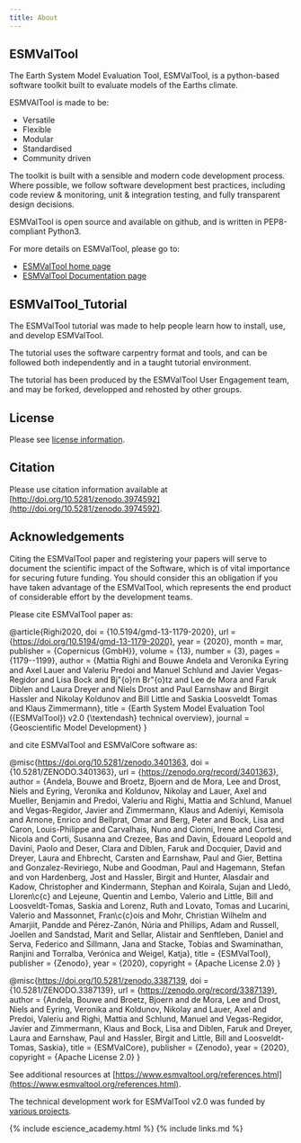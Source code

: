```yaml
---
title: About
---
```


## ESMValTool

The Earth System Model Evaluation Tool, ESMValTool, is a python-based
software toolkit built to evaluate models of the Earths climate.

ESMVAlTool is made to be:

- Versatile
- Flexible
- Modular
- Standardised 
- Community driven

The toolkit is built with a sensible and modern code development process.
Where possible, we follow software development best practices,
including code review & monitoring, unit & integration testing,
and fully transparent design decisions.

ESMValTool is open source and available on github, and is written
in PEP8-compliant Python3.

For more details on ESMValTool, please go to:

- [ESMValTool home page](https://esmvaltool.org)
- [ESMValTool Documentation page](https://docs.esmvaltool.org)


## ESMValTool_Tutorial

The ESMValTool tutorial was made to help people learn how to install, use,
and develop ESMValTool.

The tutorial uses the software carpentry format and tools, and can be
followed both independently and in a taught tutorial environment.

The tutorial has been produced by the ESMValTool User Engagement team,
and may be forked, developped and rehosted by other groups.

## License

Please see
[license information](https://github.com/ESMValGroup/ESMValTool_Tutorial/blob/master/LICENSE.md).

## Citation

Please use citation information available at
[http://doi.org/10.5281/zenodo.3974592](http://doi.org/10.5281/zenodo.3974592).

## Acknowledgements

Citing the ESMValTool paper and registering your papers
will serve to document the scientific impact of the Software,
which is of vital importance for securing future funding.
You should consider this an obligation if you have taken advantage of the
ESMValTool, which represents the end product of considerable effort by the
development teams.

Please cite ESMValTool paper as:

@article{Righi2020,
  doi = {10.5194/gmd-13-1179-2020},
  url = {https://doi.org/10.5194/gmd-13-1179-2020},
  year = {2020},
  month = mar,
  publisher = {Copernicus {GmbH}},
  volume = {13},
  number = {3},
  pages = {1179--1199},
  author = {Mattia Righi and Bouwe Andela and Veronika Eyring and Axel Lauer and Valeriu Predoi
  and Manuel Schlund and Javier Vegas-Regidor and Lisa Bock and Bj\"{o}rn Br\"{o}tz and
  Lee de Mora and Faruk Diblen and Laura Dreyer and Niels Drost and Paul Earnshaw and
  Birgit Hassler and Nikolay Koldunov and Bill Little and Saskia Loosveldt Tomas and Klaus Zimmermann},
  title = {Earth System Model Evaluation Tool ({ESMValTool}) v2.0 {\textendash} technical overview},
  journal = {Geoscientific Model Development}
}

and cite ESMValTool and ESMValCore software as:

@misc{https://doi.org/10.5281/zenodo.3401363,
  doi = {10.5281/ZENODO.3401363},
  url = {https://zenodo.org/record/3401363},
  author = {Andela,  Bouwe and Broetz,  Bjoern and de Mora,  Lee and Drost,  Niels and
  Eyring, Veronika and Koldunov,  Nikolay and Lauer,  Axel and Mueller,  Benjamin and
  Predoi,  Valeriu and Righi,  Mattia and Schlund,  Manuel and Vegas-Regidor,  Javier and
  Zimmermann,  Klaus and Adeniyi,  Kemisola and Arnone,  Enrico and Bellprat,  Omar and
  Berg,  Peter and Bock,  Lisa and Caron,  Louis-Philippe and Carvalhais,  Nuno and
  Cionni,  Irene and Cortesi,  Nicola and Corti,  Susanna and Crezee,  Bas and
  Davin,  Edouard Leopold and Davini,  Paolo and Deser,  Clara and Diblen,  Faruk and
  Docquier,  David and Dreyer,  Laura and Ehbrecht,  Carsten and Earnshaw,  Paul and
  Gier,  Bettina and Gonzalez-Reviriego,  Nube and Goodman,  Paul and Hagemann,  Stefan and
  von Hardenberg,  Jost and Hassler,  Birgit and Hunter,  Alasdair and Kadow,  Christopher and
  Kindermann,  Stephan and Koirala,  Sujan and Lledó,  Lloren\c{c} and Lejeune,  Quentin and
  Lembo,  Valerio and Little,  Bill and Loosveldt-Tomas,  Saskia and Lorenz,  Ruth
  and Lovato,  Tomas and Lucarini,  Valerio and Massonnet,  Fran\c{c}ois
  and Mohr,  Christian Wilhelm and Amarjiit,  Pandde and Pérez-Zanón,  Núria
  and Phillips,  Adam and Russell,  Joellen and Sandstad,  Marit and Sellar,  Alistair
  and Senftleben,  Daniel and Serva,  Federico and Sillmann,  Jana and Stacke,  Tobias
  and Swaminathan,  Ranjini and Torralba,  Verónica and Weigel,  Katja},
  title = {ESMValTool},
  publisher = {Zenodo},
  year = {2020},
  copyright = {Apache License 2.0}
}

@misc{https://doi.org/10.5281/zenodo.3387139,
  doi = {10.5281/ZENODO.3387139},
  url = {https://zenodo.org/record/3387139},
  author = {Andela,  Bouwe and Broetz,  Bjoern and de Mora,  Lee and Drost,  Niels and
  Eyring,  Veronika and Koldunov,  Nikolay and Lauer,  Axel and Predoi,  Valeriu and
  Righi,  Mattia and Schlund,  Manuel and Vegas-Regidor,  Javier and Zimmermann,  Klaus and
  Bock,  Lisa and Diblen,  Faruk and Dreyer,  Laura and Earnshaw,  Paul and
  Hassler,  Birgit and Little,  Bill and Loosveldt-Tomas,  Saskia},
  title = {ESMValCore},
  publisher = {Zenodo},
  year = {2020},
  copyright = {Apache License 2.0}
}

See additional resources at
[https://www.esmvaltool.org/references.html](https://www.esmvaltool.org/references.html).

The technical development work for ESMValTool v2.0 was funded by
[various projects](https://www.esmvaltool.org/acknowledgements.html).


{% include escience_academy.html %}
{% include links.md %}
